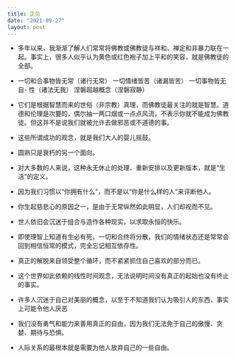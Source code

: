```yaml
---
title: 正见
date: "2021-09-27"
layout: post
---
```


- 多年以来，我渐渐了解人们常常将佛教或佛教徒与祥和、禅定和非暴力联在一起。事实上，很多人似乎认为黄色或红色袍子加上平和的笑容，就是佛教徒的全部。

- 一切和合事物皆无常（诸行无常） 一切情绪皆苦（诸漏皆苦） 一切事物皆无自- 性（诸法无我） 涅磐超越概念（涅磐寂静）

- 它们是根据智慧而来的世俗（非宗教）真理，而佛教徒最关注的就是智慧。道德和伦理是次要的，偶尔抽一两口烟或一点点风流，不表示你就不能成为佛教徒。但这并不是说我们就被允许去做邪恶或不道德的事。

- 这些所谓成功的观念，就是我们大人的婴儿摇鼓。

- 圆熟只是衰朽的另一个面向。

- 对大多数的人来说，这种永无休止的处理、重新安排以及更新版本，就是“生活”的定义。

- 因为我们习惯以“你拥有什么”，而不是以“你是什么样的人”来评断他人。

- 你生起慈悲心的原因之一，是由于无常纵然如此明显，人们却视而不见。

- 世人依旧会沉迷于组合与造作各种现实，以求取永恒的快乐。

- 即使理智上知道有生必有死，一切和合终将分散，我们的情绪状态还是常常会回到相信恒常的模式，完全忘记相互依存性。

- 真正的解脱来自领受整个循环，而不紧紧抓住自己喜欢的部分而已。

- 这个世界如此依赖的线性时间观念，无法说明时间没有真正的起始也没有终止的事实。

- 许多人沉迷于自己对美丽的概念，以至于不知道我们认为吸引人的东西，事实上可能令他人厌恶

- 我们没有勇气和能力来善用真正的自由，因为我们无法免于自己的傲慢、贪婪、期待与恐惧。

- 人际关系的最根本就是需要为他人放弃自己的一些自由。